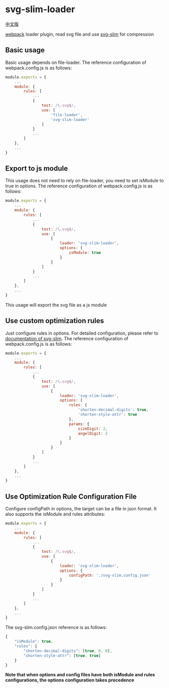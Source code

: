 # svg-slim-loader

[中文版](README-cn.md)

[webpack](https://github.com/webpack/webpack) loader plugin, read svg file and use [svg-slim](https://github.com/benboba/svg-slim) for compression

## Basic usage

Basic usage depends on file-loader. The reference configuration of webpack.config.js is as follows:
```js
module.exports = {
    ...
    module: {
        rules: [
            ...
            {
                test: /\.svg$/,
                use: [
                    'file-loader',
                    'svg-slim-loader'
                ]
            }
            ...
        ]
    },
    ...
}
```

## Export to js module

This usage does not need to rely on file-loader, you need to set isModule to true in options. The reference configuration of webpack.config.js is as follows:
```js
module.exports = {
    ...
    module: {
        rules: [
            ...
            {
                test: /\.svg$/,
                use: [
                    {
                        loader: 'svg-slim-loader',
                        options: {
                            isModule: true
                        }
                    }
                ]
            }
            ...
        ]
    },
    ...
}
```

This usage will export the svg file as a js module

## Use custom optimization rules

Just configure rules in options. For detailed configuration, please refer to [documentation of svg-slim](https://github.com/benboba/svg-slim/blob/master/README.md). The reference configuration of webpack.config.js is as follows:
```js
module.exports = {
    ...
    module: {
        rules: [
            ...
            {
                test: /\.svg$/,
                use: [
                    {
                        loader: 'svg-slim-loader',
                        options: {
                            rules: {
                                'shorten-decimal-digits': true,
                                'shorten-style-attr': true
                            },
                            params: {
                                sizeDigit: 2,
                                angelDigit: 2
                            }
                        }
                    }
                ]
            }
            ...
        ]
    },
    ...
}
```

## Use Optimization Rule Configuration File

Configure configPath in options, the target can be a file in json format. It also supports the isModule and rules attributes:
```js
module.exports = {
    ...
    module: {
        rules: [
            ...
            {
                test: /\.svg$/,
                use: [
                    {
                        loader: 'svg-slim-loader',
                        options: {
                            configPath: './svg-slim.config.json'
                        }
                    }
                ]
            }
            ...
        ]
    },
    ...
}
```

The svg-slim.config.json reference is as follows:
```js
{
    "isModule": true,
    "rules": {
        "shorten-decimal-digits": [true, 0, 0],
        "shorten-style-attr": [true, true]
    }
}
```

**Note that when options and config files have both isModule and rules configurations, the options configuration takes precedence**
